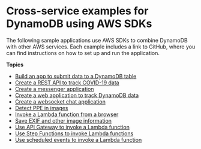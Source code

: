 # Cross\-service examples for DynamoDB using AWS SDKs<a name="service_code_examples_cross-service_examples"></a>

The following sample applications use AWS SDKs to combine DynamoDB with other AWS services\. Each example includes a link to GitHub, where you can find instructions on how to set up and run the application\.

**Topics**
+ [Build an app to submit data to a DynamoDB table](example_cross_SubmitDataApp_section.md)
+ [Create a REST API to track COVID\-19 data](example_cross_ApiGatewayDataTracker_section.md)
+ [Create a messenger application](example_cross_StepFunctionsMessenger_section.md)
+ [Create a web application to track DynamoDB data](example_cross_DynamoDBDataTracker_section.md)
+ [Create a websocket chat application](example_cross_ApiGatewayWebsocketChat_section.md)
+ [Detect PPE in images](example_cross_RekognitionPhotoAnalyzerPPE_section.md)
+ [Invoke a Lambda function from a browser](example_cross_LambdaForBrowser_section.md)
+ [Save EXIF and other image information](example_cross_DetectLabels_section.md)
+ [Use API Gateway to invoke a Lambda function](example_cross_LambdaAPIGateway_section.md)
+ [Use Step Functions to invoke Lambda functions](example_cross_ServerlessWorkflows_section.md)
+ [Use scheduled events to invoke a Lambda function](example_cross_LambdaScheduledEvents_section.md)